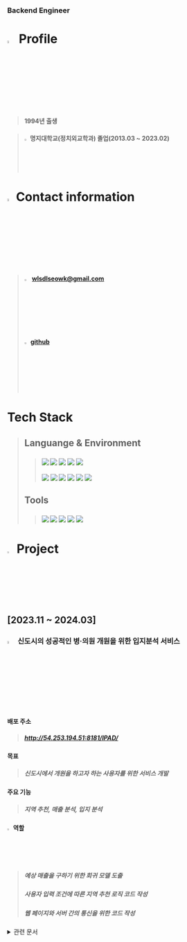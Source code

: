 ### Backend Engineer

# <img src="https://github.com/Tarikul-Islam-Anik/Animated-Fluent-Emojis/blob/master/Emojis/Objects/Identification%20Card.png" alt="profile" width="4%"> Profile
 
>#### 1994년 출생
 
>#### <img src="https://github.com/Tarikul-Islam-Anik/Animated-Fluent-Emojis/blob/master/Emojis/Travel%20and%20places/School.png" alt="Eyes" width="2%" > 명지대학교(정치외교학과) 졸업(2013.03 ~ 2023.02)
 

# <img src="https://github.com/Tarikul-Islam-Anik/Animated-Fluent-Emojis/blob/master/Emojis/Objects/Open%20Mailbox%20with%20Raised%20Flag.png" alt="info" width="4%">Contact information

>#### <img src="https://github.com/Tarikul-Islam-Anik/Animated-Fluent-Emojis/blob/master/Emojis/Objects/E-Mail.png" alt="email" width="3%" > wlsdlseowk@gmail.com
>#### <img src="https://github.com/Dongyoung-Kwak/Portfolio/assets/147033486/e8e11bde-6c96-4e76-b58d-e1cd8661a827" alt="github" width="3%">[github](https://github.com/Dongyoung-Kwak)

 # Tech Stack

>## Languange & Environment
>>###  <img src="https://img.shields.io/badge/java-007396?style=flat-square&logo=java&logoColor=white"/> <img src="https://img.shields.io/badge/JavaScript-F7DF1E?style=flat-square&logo=javascript&logoColor=black"/> <img src="https://img.shields.io/badge/HTML5-E34F26?style=flat-square&logo=html5&logoColor=white"/> <img src="https://img.shields.io/badge/CSS3-1572B6?style=flat-square&logo=css3&logoColor=white"/> <img src="https://img.shields.io/badge/Bootstrapap-7952B3?style=flat-square&logo=bootstrap&logoColor=white"/>
>><img src="https://img.shields.io/badge/Apache Tomcat-F8DC75?style=flat-square&logo=apachetomcat&logoColor=black"/> <img src="https://img.shields.io/badge/Spring-6DB33F?style=flat-square&logo=Spring&logoColor=white"/> <img src="https://img.shields.io/badge/ORACLE-F80000?style=flat-square&logo=oracle&logoColor=white"/> <img src="https://img.shields.io/badge/Mybatis-000000?style=flat&logo=Fluentd&logoColor=white" /> <img src="https://img.shields.io/badge/Linux-FCC624?style=flat-square&logo=linux&logoColor=black"/> <img src="https://img.shields.io/badge/React-61DAFB?style=flat-square&logo=React&logoColor=black"/>
>## Tools
>> ### <img src="https://img.shields.io/badge/Eclipse%20IDE-2C2255?style=flat&logo=EclipseIDE&logoColor=white" /> <img src="https://img.shields.io/badge/Visual Studio Code-007ACC?style=flat-square&logo=Visual Studio Code&logoColor=white"/>  <img src="https://img.shields.io/badge/GitHub-181717?style=flat&logo=GitHub&logoColor=white" /> <img src="https://img.shields.io/badge/Tomcat-F8DC75?style=flat&logo=ApacheTomcat&logoColor=white" /> <img src="https://img.shields.io/badge/Ubuntu-E95420?style=flat-square&logo=Ubuntu&logoColor=white"/>
# <img src="https://github.com/Tarikul-Islam-Anik/Animated-Fluent-Emojis/blob/master/Emojis/Objects/Spiral%20Notepad.png" alt="profile" width="3%" > Project

## [2023.11 ~ 2024.03]

### <img src="https://github.com/Tarikul-Islam-Anik/Animated-Fluent-Emojis/blob/master/Emojis/Travel%20and%20places/Hospital.png" alt="profile" width="4%"> 신도시의 성공적인 병·의원 개원을 위한 입지분석 서비스

#### 배포 주소 
>##### http://54.253.194.51:8181/IPAD/
#### 목표 
>##### 신도시에서 개원을 하고자 하는 사용자를 위한 서비스 개발


#### 주요 기능
>##### 지역 추천, 매출 분석, 입지 분석

#### <img src="https://github.com/Tarikul-Islam-Anik/Animated-Fluent-Emojis/blob/master/Emojis/Hand%20gestures/Backhand%20Index%20Pointing%20Right%20Light%20Skin%20Tone.png" alt="Eyes" width="2%" />  역할
>##### 예상 매출을 구하기 위한 회귀 모델 도출
>
>##### 사용자 입력 조건에 따른 지역 추천 로직 코드 작성
>
>##### 웹 페이지와 서버 간의 통신을 위한 코드 작성
<details>
  <summary>관련 문서</summary>
 
  <summary> 
  <a href="https://github.com/Dongyoung-Kwak/Portfolio/blob/main/project/%EC%8B%A0%EB%8F%84%EC%8B%9C%EC%9D%98%20%EC%84%B1%EA%B3%B5%EC%A0%81%EC%9D%B8%20%EB%B3%91%C2%B7%EC%9D%98%EC%9B%90%20%EA%B0%9C%EC%9B%90%EC%9D%84%20%EC%9C%84%ED%95%9C%20%EC%9E%85%EC%A7%80%EB%B6%84%EC%84%9D%20%EC%84%9C%EB%B9%84%EC%8A%A4/Documentation/1.%20%ED%94%84%EB%A1%9C%EC%A0%9D%ED%8A%B8%20%EA%B8%B0%ED%9A%8D%EC%84%9C/%ED%94%84%EB%A1%9C%EC%A0%9D%ED%8A%B8%EA%B8%B0%ED%9A%8D%EC%84%9C.pdf">프로젝트 기획서</a>
  </summary> 
 <summary> 
  <summary><a href="https://github.com/Dongyoung-Kwak/Portfolio/tree/main/project/%EC%8B%A0%EB%8F%84%EC%8B%9C%EC%9D%98%20%EC%84%B1%EA%B3%B5%EC%A0%81%EC%9D%B8%20%EB%B3%91%C2%B7%EC%9D%98%EC%9B%90%20%EA%B0%9C%EC%9B%90%EC%9D%84%20%EC%9C%84%ED%95%9C%20%EC%9E%85%EC%A7%80%EB%B6%84%EC%84%9D%20%EC%84%9C%EB%B9%84%EC%8A%A4/Documentation/2.%20%EA%B0%9C%EB%B0%9C%20%EA%B3%84%ED%9A%8D%EC%84%9C">개발 계획서</a></summary>
 </summary>
<summary>
 <a href="https://github.com/Dongyoung-Kwak/Portfolio/blob/main/project/%EC%8B%A0%EB%8F%84%EC%8B%9C%EC%9D%98%20%EC%84%B1%EA%B3%B5%EC%A0%81%EC%9D%B8%20%EB%B3%91%C2%B7%EC%9D%98%EC%9B%90%20%EA%B0%9C%EC%9B%90%EC%9D%84%20%EC%9C%84%ED%95%9C%20%EC%9E%85%EC%A7%80%EB%B6%84%EC%84%9D%20%EC%84%9C%EB%B9%84%EC%8A%A4/Documentation/4.%20%ED%99%94%EB%A9%B4%20%EC%84%A4%EA%B3%84%EC%84%9C/%ED%99%94%EB%A9%B4%EC%84%A4%EA%B3%84%EC%84%9C.pdf">화면 설계서</a>    
</summary>
<summary>

<summary>
 <a href="https://github.com/Dongyoung-Kwak/Portfolio/tree/main/project/%EC%8B%A0%EB%8F%84%EC%8B%9C%EC%9D%98%20%EC%84%B1%EA%B3%B5%EC%A0%81%EC%9D%B8%20%EB%B3%91%C2%B7%EC%9D%98%EC%9B%90%20%EA%B0%9C%EC%9B%90%EC%9D%84%20%EC%9C%84%ED%95%9C%20%EC%9E%85%EC%A7%80%EB%B6%84%EC%84%9D%20%EC%84%9C%EB%B9%84%EC%8A%A4/Documentation/3.%20%EC%9A%94%EA%B5%AC%EC%82%AC%ED%95%AD%20%EC%A0%95%EC%9D%98%EC%84%9C%2C%EB%B6%84%EC%84%9D%EC%84%9C">요구사항 정의서</a>

 </summary>    
     <summary>
      <a href="https://github.com/Dongyoung-Kwak/Portfolio/blob/main/project/%EC%8B%A0%EB%8F%84%EC%8B%9C%EC%9D%98%20%EC%84%B1%EA%B3%B5%EC%A0%81%EC%9D%B8%20%EB%B3%91%C2%B7%EC%9D%98%EC%9B%90%20%EA%B0%9C%EC%9B%90%EC%9D%84%20%EC%9C%84%ED%95%9C%20%EC%9E%85%EC%A7%80%EB%B6%84%EC%84%9D%20%EC%84%9C%EB%B9%84%EC%8A%A4/Documentation/5.%20%EB%B9%85%EB%8D%B0%EC%9D%B4%ED%84%B0%20%EB%B6%84%EC%84%9D%EC%84%9C/%EB%B9%85%EB%8D%B0%EC%9D%B4%ED%84%B0%20%EB%B6%84%EC%84%9D%20%EA%B2%B0%EA%B3%BC%20%EB%B3%B4%EA%B3%A0%EC%84%9C.pdf">빅데이터 분석서</a></summary>
</details>    
